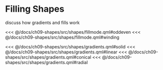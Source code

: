# Filling Shapes

discuss how gradients and fills work

<<< @/docs/ch09-shapes/src/shapes/fillmode.qml#oddeven
<<< @/docs/ch09-shapes/src/shapes/fillmode.qml#winding

<<< @/docs/ch09-shapes/src/shapes/gradients.qml#solid
<<< @/docs/ch09-shapes/src/shapes/gradients.qml#linear
<<< @/docs/ch09-shapes/src/shapes/gradients.qml#conical
<<< @/docs/ch09-shapes/src/shapes/gradients.qml#radial
